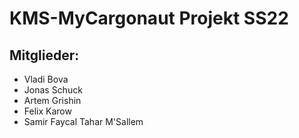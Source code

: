 # KMS-MyCargonaut Projekt SS22


## Mitglieder:
- Vladi Bova
- Jonas Schuck
- Artem Grishin
- Felix Karow
- Samir Faycal Tahar M'Sallem


